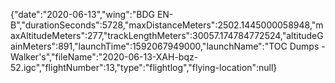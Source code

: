 {"date":"2020-06-13","wing":"BDG EN-B","durationSeconds":5728,"maxDistanceMeters":2502.1445000058948,"maxAltitudeMeters":277,"trackLengthMeters":30057.174784772524,"altitudeGainMeters":891,"launchTime":1592067949000,"launchName":"TOC Dumps - Walker's","fileName":"2020-06-13-XAH-bqz-52.igc","flightNumber":13,"type":"flightlog","flying-location":null}
